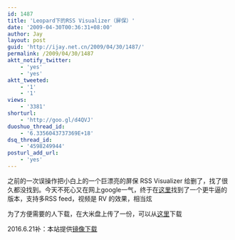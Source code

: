 ```yaml
---
id: 1487
title: 'Leopard下的RSS Visualizer（屏保）'
date: '2009-04-30T00:36:31+08:00'
author: Jay
layout: post
guid: 'http://ijay.net.cn/2009/04/30/1487/'
permalink: /2009/04/30/1487
aktt_notify_twitter:
    - 'yes'
    - 'yes'
aktt_tweeted:
    - '1'
    - '1'
views:
    - '3381'
shorturl:
    - 'http://goo.gl/d4QVJ'
duoshuo_thread_id:
    - '6.3356043737369E+18'
dsq_thread_id:
    - '4598249944'
posturl_add_url:
    - 'yes'
---
```


之前的一次误操作把小白上的一个巨漂亮的屏保 RSS Visualizer 给删了，找了很久都没找到。今天不死心又在网上google一气，终于在<a href="http://blog.nthmuse.net/?p=71" target="_blank" rel="noopener">这里</a>找到了一个更牛逼的版本，支持多RSS feed，视频是 RV 的效果，相当炫

为了方便需要的人下载，在大米盘上传了一份，可以从<a href="http://www.damipan.com/file/sHPrtI.html" target="_blank" rel="noopener">这里</a>下载

2016.6.21补：本站提供<a href="https://www.jayxu.com/download/RSS%20Visualizer.qtz.gz" target="_blank" rel="noopener">镜像下载</a>